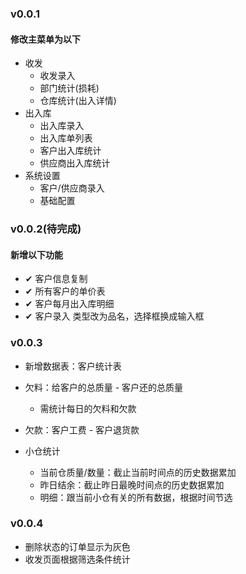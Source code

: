 ### v0.0.1
#### 修改主菜单为以下
- 收发
  - 收发录入
  - 部门统计(损耗)
  - 仓库统计(出入详情)
- 出入库
  - 出入库录入
  - 出入库单列表
  - 客户出入库统计
  - 供应商出入库统计
- 系统设置
  - 客户/供应商录入
  - 基础配置

### v0.0.2(待完成)
#### 新增以下功能
- ✔ 客户信息复制
- ✔ 所有客户的单价表
- ✔ 客户每月出入库明细
- ✔ 客户录入 类型改为品名，选择框换成输入框

### v0.0.3
- 新增数据表：客户统计表
- 欠料：给客户的总质量 - 客户还的总质量
  - 需统计每日的欠料和欠款
- 欠款：客户工费 - 客户退货款

- 小仓统计
  - 当前仓质量/数量：截止当前时间点的历史数据累加
  - 昨日结余：截止昨日最晚时间点的历史数据累加
  - 明细：跟当前小仓有关的所有数据，根据时间节选

### v0.0.4
- 删除状态的订单显示为灰色
- 收发页面根据筛选条件统计